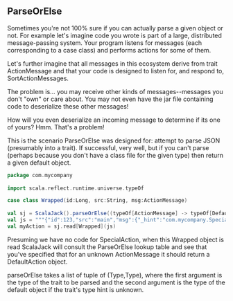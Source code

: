 ## ParseOrElse

Sometimes you're not 100% sure if you can actually parse a given object or not.  For example let's imagine code you wrote is part of a large, distributed message-passing system.  Your program listens for messages (each corresponding to a case class) and performs actions for some of them.  

Let's further imagine that all messages in this ecosystem derive from trait ActionMessage and that your code is designed to listen for, and respond to, SortActionMessages.

The problem is... you may receive other kinds of messages--messages you don't "own" or care about.  You may not even have the jar file containing code to deserialize these other messages!

How will you even deserialize an incoming message to determine if its one of yours?  Hmm.  That's a problem!

This is the scenario ParseOrElse was designed for:  attempt to parse JSON (presumably into a trait).  If successful, very well, but if you can't parse (perhaps because you don't have a class file for the given type) then return a given default object.

```scala
package com.mycompany
    
import scala.reflect.runtime.universe.typeOf

case class Wrapped(id:Long, src:String, msg:ActionMessage)
    
val sj = ScalaJack().parseOrElse((typeOf[ActionMessage] -> typeOf[DefaultAction]))
val js = """{"id":123,"src":"main","msg":{"_hint":"com.mycompany.SpecialAction","contact":"fred"}}"""
val myAction = sj.read[Wrapped](js)
```

Presuming we have no code for SpecialAction, when this Wrapped object is read ScalaJack will consult the ParseOrElse lookup table and see that you've specified that for an unknown ActionMessage it should return a DefaultAction object.

parseOrElse takes a list of tuple of (Type,Type), where the first argument is the type of the trait to be parsed and the second argument is the type of the default object if the trait's type hint is unknown.

